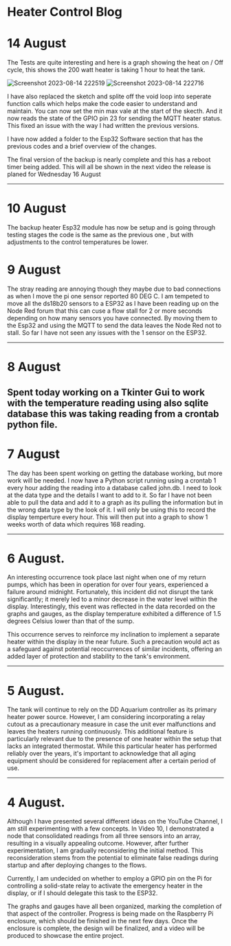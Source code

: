 # Heater Control Blog

# 14 August

The Tests are quite interesting and here is a graph showing the heat on / Off cycle, this shows the 200 watt heater is taking 1 hour to heat the tank.

![Screenshot 2023-08-14 222519](https://github.com/johnmholmes/Aquarium_Monitor_V2/assets/60571002/7a960a98-2384-416c-a7c9-869a206b1195)
![Screenshot 2023-08-14 222716](https://github.com/johnmholmes/Aquarium_Monitor_V2/assets/60571002/7d8edb45-2398-44d4-bf57-19e16a674cfc)

I have also replaced the sketch and splite off the void loop into seperate function calls which helps make the code easier to understand and maintain. You can now set the min max vale at the start of the skecth. And it now reads the state of the GPIO pin 23 for sending the MQTT heater status. This fixed an issue with the way I had written the previous versions.

I have now added a folder to the Esp32 Software section that has the previous codes and a brief overview of the changes.

The final version of the backup is nearly complete and this has a reboot timer being added. This will all be shown in the next video the release is planed for Wednesday 16 August

----

# 10 August

The backup heater Esp32 module has now be setup and is going through testing stages the code is the same as the previous one , but with adjustments to the control temperatures be lower.


# 9 August

The stray reading are annoying though they maybe due to bad connections as when I move the pi one sensor reported 80 DEG C. I am tempeted to move all the ds18b20 sensors to a ESP32 as I have been reading up on the Node Red forum that this can cuse a flow stall for 2 or more seconds depending on how many sensors you have connected. By moving them to the Esp32 and using the MQTT to send the data leaves the Node Red not to stall. So far I have not seen any issues with the 1 sensor on the ESP32.

----

# 8 August

Spent today working on a Tkinter Gui to work with the temperature reading using also sqlite database this was taking reading from a crontab python file.
----

# 7 August

The day has been spent working on getting the database working, but more work will be needed. I now have a Python script running using a crontab 1 every hour adding the reading into a database called john.db. I need to look at the data type and the details I want to add to it. So far I have not been able to pull the data and add it to a graph as its pulling the information but in the wrong data type by the look of it. I will only be using this to record the display temperture every hour. This will then put into a graph to show 1 weeks worth of data which requires 168 reading.

----

# 6 August.

An interesting occurrence took place last night when one of my return pumps, which has been in operation for over four years, experienced a failure around midnight. Fortunately, this incident did not disrupt the tank significantly; it merely led to a minor decrease in the water level within the display. Interestingly, this event was reflected in the data recorded on the graphs and gauges, as the display temperature exhibited a difference of 1.5 degrees Celsius lower than that of the sump.

This occurrence serves to reinforce my inclination to implement a separate heater within the display in the near future. Such a precaution would act as a safeguard against potential reoccurrences of similar incidents, offering an added layer of protection and stability to the tank's environment.

----

# 5 August.

The tank will continue to rely on the DD Aquarium controller as its primary heater power source. However, I am considering incorporating a relay cutout as a precautionary measure in case the unit ever malfunctions and leaves the heaters running continuously. This additional feature is particularly relevant due to the presence of one heater within the setup that lacks an integrated thermostat. While this particular heater has performed reliably over the years, it's important to acknowledge that all aging equipment should be considered for replacement after a certain period of use.

-----

# 4 August.
Although I have presented several different ideas on the YouTube Channel, I am still experimenting with a few concepts. In Video 10, I demonstrated a node that consolidated readings from all three sensors into an array, resulting in a visually appealing outcome. However, after further experimentation, I am gradually reconsidering the initial method. This reconsideration stems from the potential to eliminate false readings during startup and after deploying changes to the flows.

Currently, I am undecided on whether to employ a GPIO pin on the Pi for controlling a solid-state relay to activate the emergency heater in the display, or if I should delegate this task to the ESP32.

The graphs and gauges have all been organized, marking the completion of that aspect of the controller. Progress is being made on the Raspberry Pi enclosure, which should be finished in the next few days. Once the enclosure is complete, the design will be finalized, and a video will be produced to showcase the entire project.

